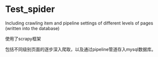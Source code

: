 # Test_spider
Including crawling item and pipeline settings of different levels of pages (written into the database)


使用了scrapy框架

包括不同级别页面的逐步深入爬取，以及通过pipeline管道存入mysql数据库。
